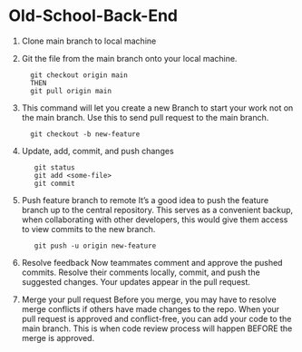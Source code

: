 # Old-School-Back-End


1. Clone main branch to local machine
2. Git the file from the main branch onto your local machine. 

         git checkout origin main
         THEN
         git pull origin main
        
    
3. This command will let you create a new Branch to start your work not on the main branch. Use this to send pull request to the main branch. 
    
         git checkout -b new-feature
    
4. Update, add, commit, and push changes

          git status
          git add <some-file>
          git commit
       
    
5. Push feature branch to remote
It’s a good idea to push the feature branch up to the central repository. This serves as a convenient backup, when collaborating with other developers, this would give them access to view commits to the new branch.

          git push -u origin new-feature
    
6. Resolve feedback
Now teammates comment and approve the pushed commits. Resolve their comments locally, commit, and push the suggested changes. Your updates appear in the pull request.
    
7. Merge your pull request
Before you merge, you may have to resolve merge conflicts if others have made changes to the repo. When your pull request is approved and conflict-free, you can add your code to the main branch. This is when code review process will happen BEFORE the merge is approved. 




